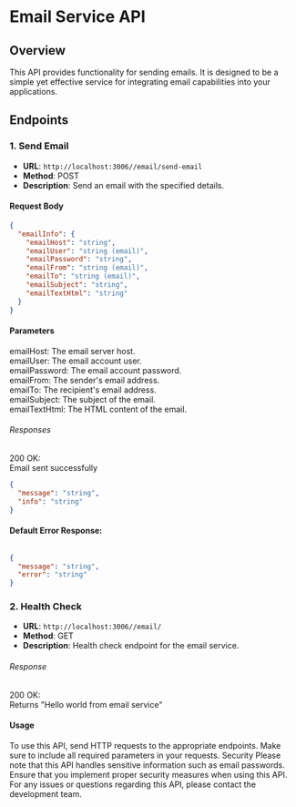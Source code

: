 # Email Service API

## Overview
This API provides functionality for sending emails. It is designed to be a simple yet effective service for integrating email capabilities into your applications.


## Endpoints

### 1. Send Email
- **URL**: `http://localhost:3006//email/send-email`
- **Method**: POST
- **Description**: Send an email with the specified details.

#### Request Body
```json
{
  "emailInfo": {
    "emailHost": "string",
    "emailUser": "string (email)",
    "emailPassword": "string",
    "emailFrom": "string (email)",
    "emailTo": "string (email)",
    "emailSubject": "string",
    "emailTextHtml": "string"
  }
}
```
#### Parameters

emailHost: The email server host.\
emailUser: The email account user.\
emailPassword: The email account password.\
emailFrom: The sender's email address.\
emailTo: The recipient's email address.\
emailSubject: The subject of the email.\
emailTextHtml: The HTML content of the email.

###### Responses

200 OK:\
Email sent successfully

```json
{
  "message": "string",
  "info": "string"
}

```

#### Default Error Response:


```json

{
  "message": "string",
  "error": "string"
}

```

### 2. Health Check

- **URL**: `http://localhost:3006//email/`
- **Method**: GET
- **Description**: Health check endpoint for the email service.

###### Response

200 OK:\
Returns "Hello world from email service"

#### Usage
To use this API, send HTTP requests to the appropriate endpoints. Make sure to include all required parameters in your requests.
Security
Please note that this API handles sensitive information such as email passwords. Ensure that you implement proper security measures when using this API.\
For any issues or questions regarding this API, please contact the development team.

